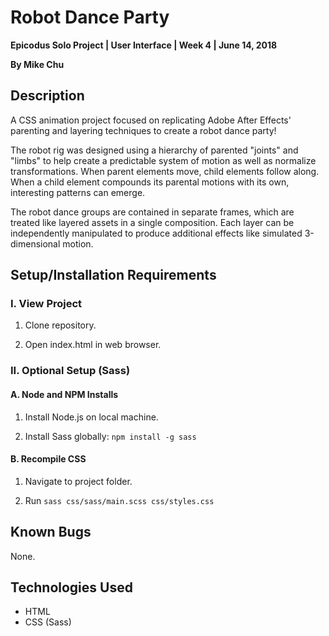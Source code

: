 # Robot Dance Party

**Epicodus Solo Project | User Interface | Week 4 | June 14, 2018**

**By Mike Chu**

## Description

A CSS animation project focused on replicating Adobe After Effects' parenting and layering techniques to create a robot dance party!

The robot rig was designed using a hierarchy of parented "joints" and "limbs" to help create a predictable system of motion as well as normalize transformations. When parent elements move, child elements follow along. When a child element compounds its parental motions with its own, interesting patterns can emerge.

The robot dance groups are contained in separate frames, which are treated like layered assets in a single composition. Each layer can be independently manipulated to produce additional effects like simulated 3-dimensional motion.

## Setup/Installation Requirements

### I. View Project

1. Clone repository.

2. Open index.html in web browser.

### II. Optional Setup (Sass)

#### A. Node and NPM Installs

1. Install Node.js on local machine.

2. Install Sass globally: `npm install -g sass`

#### B. Recompile CSS

1. Navigate to project folder.

2. Run `sass css/sass/main.scss css/styles.css`

## Known Bugs

None.

## Technologies Used

- HTML
- CSS (Sass)
